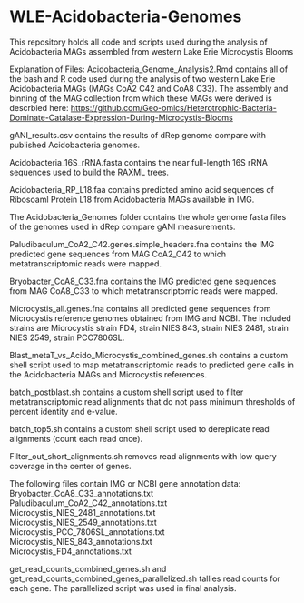 # WLE-Acidobacteria-Genomes
This repository holds all code and scripts used during the analysis of Acidobacteria MAGs assembled from western Lake Erie Microcystis Blooms

Explanation of Files:
Acidobacteria_Genome_Analysis2.Rmd contains all of the bash and R code used during the analysis of two western Lake Erie Acidobacteria MAGs (MAGs CoA2 C42 and CoA8 C33). The assembly and binning of the MAG collection from which these MAGs were derived is descrbied here: https://github.com/Geo-omics/Heterotrophic-Bacteria-Dominate-Catalase-Expression-During-Microcystis-Blooms

gANI_results.csv contains the results of dRep genome compare with published Acidobacteria genomes.

Acidobacteria_16S_rRNA.fasta contains the near full-length 16S rRNA sequences used to build the RAXML trees.

Acidobacteria_RP_L18.faa contains predicted amino acid sequences of Ribosoaml Protein L18 from Acidobacteria MAGs available in IMG.

The Acidobacteria_Genomes folder contains the whole genome fasta files of the genomes used in dRep compare gANI measurements.

Paludibaculum_CoA2_C42.genes.simple_headers.fna contains the IMG predicted gene sequences from MAG CoA2_C42 to which metatranscriptomic reads were mapped.

Bryobacter_CoA8_C33.fna contains the IMG predicted gene sequences from MAG CoA8_C33 to which metatranscriptomic reads were mapped.

Microcystis_all.genes.fna contains all predicted gene sequences from Microcystis reference genomes obtained from IMG and NCBI. The included strains are Microcystis strain FD4, strain NIES 843, strain NIES 2481, strain NIES 2549, strain PCC7806SL.

Blast_metaT_vs_Acido_Microcystis_combined_genes.sh contains a custom shell script used to map metatranscriptomic reads to predicted gene calls in the Acidobacteria MAGs and Microcystis references.

batch_postblast.sh contains a custom shell script used to filter metatranscriptomic read alignments that do not pass minimum thresholds of percent identity and e-value.

batch_top5.sh contains a custom shell script used to dereplicate read alignments (count each read once).

Filter_out_short_alignments.sh removes read alignments with low query coverage in the center of genes.

The following files contain IMG or NCBI gene annotation data:
Bryobacter_CoA8_C33_annotations.txt  
Paludibaculum_CoA2_C42_annotations.txt  
Microcystis_NIES_2481_annotations.txt  
Microcystis_NIES_2549_annotations.txt  
Microcystis_PCC_7806SL_annotations.txt  
Microcystis_NIES_843_annotations.txt  
Microcystis_FD4_annotations.txt  

get_read_counts_combined_genes.sh and get_read_counts_combined_genes_parallelized.sh tallies read counts for each gene. The parallelized script was used in final analysis.

